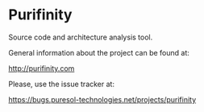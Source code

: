 # Purifinity
Source code and architecture analysis tool.

General information about the project can be found at:

http://purifinity.com

Please, use the issue tracker at:

https://bugs.puresol-technologies.net/projects/purifinity
